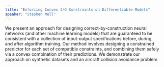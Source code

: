 ```yaml
---
title: "Enforcing Convex I/O Constraints on Differentiable Models"
speaker: "Stephen Mell"
---
```


We present an approach for designing correct-by-construction neural networks (and other machine learning models) that are guaranteed to be consistent with a collection of input-output specifications before, during, and after algorithm training. Our method involves designing a constrained predictor for each set of compatible constraints, and combining them safely via a convex combination of their predictions. We demonstrate our approach on synthetic datasets and an aircraft collision avoidance problem.